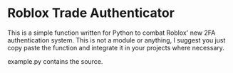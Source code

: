 # Roblox Trade Authenticator

This is a simple function written for Python to combat Roblox' new 2FA authentication system. This is not a module or anything, I suggest you just copy paste the function and integrate it in your projects where necessary.

example.py contains the source.
